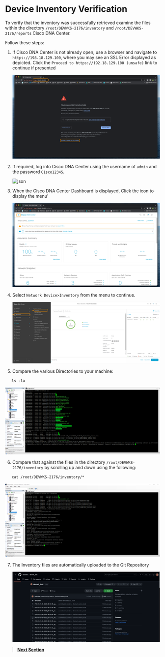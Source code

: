 # Device Inventory Verification

To verify that the inventory was successfully retrieved examine the files within the directory `/root/DEVWKS-2176/inventory` and `/root/DEVWKS-2176/reports` Cisco DNA Center.

Follow these steps:

1. If Cisco DNA Center is not already open, use a browser and navigate to `https://198.18.129.100`, where you may see an SSL Error displayed as depicted. Click the `Proceed to https://192.18.129.100 (unsafe)` link to continue if presented

   ![json](./images/DNAC-SSLERROR.png?raw=true "Import JSON")

2. If required, log into Cisco DNA Center using the username of `admin` and the password `C1sco12345`.

   ![json](./images/DNAC-Login.png?raw=true "Import JSON")

3. When the Cisco DNA Center Dashboard is displayed, Click the icon to display the menu'

   ![json](./images/DNAC-Menu.png?raw=true "Import JSON")

4. Select `Network Device>Inventory` from the menu to continue.

   ![json](./images/dnac-navigation-inventory.png?raw=true "Import JSON")

5. Compare the various Directories to your machine:

```SHELL
   ls -la 
```

   ![json](./images/Jenkins_Item_Inventory_Reports.png?raw=true "Import JSON")

6. Compare that against the files in the directory `/root/DEVWKS-2176/inventory` by scrolling up and down using the following:

```SHELL
   cat /root/DEVWKS-2176/inventory/*
```

   ![json](./images/Jenkins_Item_Inventory_Reports2.png?raw=true "Import JSON")

7. The Inventory files are automatically uploaded to the Git Repository

   ![json](./images/Jenkins_Item_GitPush.png?raw=true "Import JSON")

> [**Next Section**](06-summary.md)